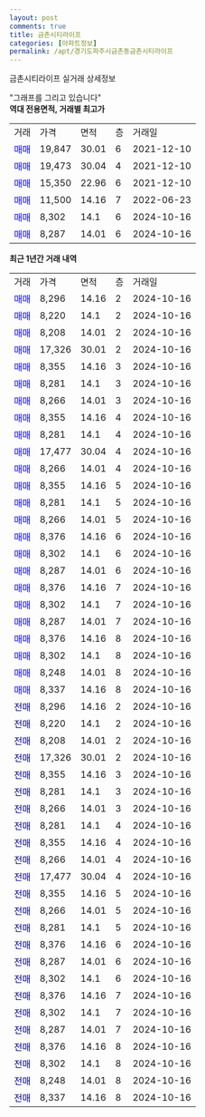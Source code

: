 ```yaml
---
layout: post
comments: true
title: 금촌시티라이프
categories: [아파트정보]
permalink: /apt/경기도파주시금촌동금촌시티라이프
---
```


금촌시티라이프 실거래 상세정보

<script type="text/javascript">
  google.charts.load('current', {'packages':['line', 'corechart']});
  google.charts.setOnLoadCallback(drawChart);

  function drawChart() {
    var data = new google.visualization.DataTable();
    data.addColumn('date', '거래일');
    data.addColumn('number', "매매");
    data.addColumn('number', "전세");
    data.addColumn('number', "전매");

    data.addRows([[new Date(Date.parse("2024-10-16")), 8296, null, null], [new Date(Date.parse("2024-10-16")), 8220, null, null], [new Date(Date.parse("2024-10-16")), 8208, null, null], [new Date(Date.parse("2024-10-16")), 17326, null, null], [new Date(Date.parse("2024-10-16")), 8355, null, null], [new Date(Date.parse("2024-10-16")), 8281, null, null], [new Date(Date.parse("2024-10-16")), 8266, null, null], [new Date(Date.parse("2024-10-16")), 8355, null, null], [new Date(Date.parse("2024-10-16")), 8281, null, null], [new Date(Date.parse("2024-10-16")), 17477, null, null], [new Date(Date.parse("2024-10-16")), 8266, null, null], [new Date(Date.parse("2024-10-16")), 8355, null, null], [new Date(Date.parse("2024-10-16")), 8281, null, null], [new Date(Date.parse("2024-10-16")), 8266, null, null], [new Date(Date.parse("2024-10-16")), 8376, null, null], [new Date(Date.parse("2024-10-16")), 8302, null, null], [new Date(Date.parse("2024-10-16")), 8287, null, null], [new Date(Date.parse("2024-10-16")), 8376, null, null], [new Date(Date.parse("2024-10-16")), 8302, null, null], [new Date(Date.parse("2024-10-16")), 8287, null, null], [new Date(Date.parse("2024-10-16")), 8376, null, null], [new Date(Date.parse("2024-10-16")), 8302, null, null], [new Date(Date.parse("2024-10-16")), 8248, null, null], [new Date(Date.parse("2024-10-16")), 8337, null, null], [new Date(Date.parse("2024-10-16")), null, null, 8296], [new Date(Date.parse("2024-10-16")), null, null, 8220], [new Date(Date.parse("2024-10-16")), null, null, 8208], [new Date(Date.parse("2024-10-16")), null, null, 17326], [new Date(Date.parse("2024-10-16")), null, null, 8355], [new Date(Date.parse("2024-10-16")), null, null, 8281], [new Date(Date.parse("2024-10-16")), null, null, 8266], [new Date(Date.parse("2024-10-16")), null, null, 8281], [new Date(Date.parse("2024-10-16")), null, null, 8355], [new Date(Date.parse("2024-10-16")), null, null, 8266], [new Date(Date.parse("2024-10-16")), null, null, 17477], [new Date(Date.parse("2024-10-16")), null, null, 8355], [new Date(Date.parse("2024-10-16")), null, null, 8266], [new Date(Date.parse("2024-10-16")), null, null, 8281], [new Date(Date.parse("2024-10-16")), null, null, 8376], [new Date(Date.parse("2024-10-16")), null, null, 8287], [new Date(Date.parse("2024-10-16")), null, null, 8302], [new Date(Date.parse("2024-10-16")), null, null, 8376], [new Date(Date.parse("2024-10-16")), null, null, 8302], [new Date(Date.parse("2024-10-16")), null, null, 8287], [new Date(Date.parse("2024-10-16")), null, null, 8376], [new Date(Date.parse("2024-10-16")), null, null, 8302], [new Date(Date.parse("2024-10-16")), null, null, 8248], [new Date(Date.parse("2024-10-16")), null, null, 8337]]);

    var options = {
      hAxis: {
        format: 'yyyy/MM/dd'
      },    
      lineWidth: 0,
      pointsVisible: true,    
      title: '최근 1년간 유형별 실거래가 분포',
      legend: { position: 'bottom' }
    };

    var formatter = new google.visualization.NumberFormat({pattern:'###,###'} );
    formatter.format(data, 1);
    formatter.format(data, 2);
    
    setTimeout(function() {
        var chart = new google.visualization.LineChart(document.getElementById('columnchart_material'));
        chart.draw(data, (options));
        document.getElementById('loading').style.display = 'none';
    }, 200);
  }
</script>


<div id="loading" style="z-index:20; display: block; margin-left: 0px">"그래프를 그리고 있습니다"</div>
<div id="columnchart_material" style="width: 95%; margin-left: 0px; display: block"></div>
<!-- contents start -->
<b>역대 전용면적, 거래별 최고가</b>
<table class="sortable">
    <tr>
      <td>거래</td>
      <td>가격</td>
      <td>면적</td>
      <td>층</td>
      <td>거래일</td>
    </tr>
        <tr>
          <td><a style="color: blue">매매</a></td>
          <td>19,847</td>
          <td>30.01</td>
          <td>6</td>
          <td>2021-12-10</td>
        </tr>            <tr>
          <td><a style="color: blue">매매</a></td>
          <td>19,473</td>
          <td>30.04</td>
          <td>4</td>
          <td>2021-12-10</td>
        </tr>            <tr>
          <td><a style="color: blue">매매</a></td>
          <td>15,350</td>
          <td>22.96</td>
          <td>6</td>
          <td>2021-12-10</td>
        </tr>            <tr>
          <td><a style="color: blue">매매</a></td>
          <td>11,500</td>
          <td>14.16</td>
          <td>7</td>
          <td>2022-06-23</td>
        </tr>            <tr>
          <td><a style="color: blue">매매</a></td>
          <td>8,302</td>
          <td>14.1</td>
          <td>6</td>
          <td>2024-10-16</td>
        </tr>            <tr>
          <td><a style="color: blue">매매</a></td>
          <td>8,287</td>
          <td>14.01</td>
          <td>6</td>
          <td>2024-10-16</td>
        </tr>        
    
    
</table>

<b>최근 1년간 거래 내역</b>

<table class="sortable">
    <tr>
      <td>거래</td>
      <td>가격</td>
      <td>면적</td>
      <td>층</td>
      <td>거래일</td>
    </tr>
    <tr>
      <td><a style="color: blue">매매</a></td>
      <td>8,296</td>
      <td>14.16</td>
      <td>2</td>
      <td>2024-10-16</td>
    </tr>          <tr>
      <td><a style="color: blue">매매</a></td>
      <td>8,220</td>
      <td>14.1</td>
      <td>2</td>
      <td>2024-10-16</td>
    </tr>          <tr>
      <td><a style="color: blue">매매</a></td>
      <td>8,208</td>
      <td>14.01</td>
      <td>2</td>
      <td>2024-10-16</td>
    </tr>          <tr>
      <td><a style="color: blue">매매</a></td>
      <td>17,326</td>
      <td>30.01</td>
      <td>2</td>
      <td>2024-10-16</td>
    </tr>          <tr>
      <td><a style="color: blue">매매</a></td>
      <td>8,355</td>
      <td>14.16</td>
      <td>3</td>
      <td>2024-10-16</td>
    </tr>          <tr>
      <td><a style="color: blue">매매</a></td>
      <td>8,281</td>
      <td>14.1</td>
      <td>3</td>
      <td>2024-10-16</td>
    </tr>          <tr>
      <td><a style="color: blue">매매</a></td>
      <td>8,266</td>
      <td>14.01</td>
      <td>3</td>
      <td>2024-10-16</td>
    </tr>          <tr>
      <td><a style="color: blue">매매</a></td>
      <td>8,355</td>
      <td>14.16</td>
      <td>4</td>
      <td>2024-10-16</td>
    </tr>          <tr>
      <td><a style="color: blue">매매</a></td>
      <td>8,281</td>
      <td>14.1</td>
      <td>4</td>
      <td>2024-10-16</td>
    </tr>          <tr>
      <td><a style="color: blue">매매</a></td>
      <td>17,477</td>
      <td>30.04</td>
      <td>4</td>
      <td>2024-10-16</td>
    </tr>          <tr>
      <td><a style="color: blue">매매</a></td>
      <td>8,266</td>
      <td>14.01</td>
      <td>4</td>
      <td>2024-10-16</td>
    </tr>          <tr>
      <td><a style="color: blue">매매</a></td>
      <td>8,355</td>
      <td>14.16</td>
      <td>5</td>
      <td>2024-10-16</td>
    </tr>          <tr>
      <td><a style="color: blue">매매</a></td>
      <td>8,281</td>
      <td>14.1</td>
      <td>5</td>
      <td>2024-10-16</td>
    </tr>          <tr>
      <td><a style="color: blue">매매</a></td>
      <td>8,266</td>
      <td>14.01</td>
      <td>5</td>
      <td>2024-10-16</td>
    </tr>          <tr>
      <td><a style="color: blue">매매</a></td>
      <td>8,376</td>
      <td>14.16</td>
      <td>6</td>
      <td>2024-10-16</td>
    </tr>          <tr>
      <td><a style="color: blue">매매</a></td>
      <td>8,302</td>
      <td>14.1</td>
      <td>6</td>
      <td>2024-10-16</td>
    </tr>          <tr>
      <td><a style="color: blue">매매</a></td>
      <td>8,287</td>
      <td>14.01</td>
      <td>6</td>
      <td>2024-10-16</td>
    </tr>          <tr>
      <td><a style="color: blue">매매</a></td>
      <td>8,376</td>
      <td>14.16</td>
      <td>7</td>
      <td>2024-10-16</td>
    </tr>          <tr>
      <td><a style="color: blue">매매</a></td>
      <td>8,302</td>
      <td>14.1</td>
      <td>7</td>
      <td>2024-10-16</td>
    </tr>          <tr>
      <td><a style="color: blue">매매</a></td>
      <td>8,287</td>
      <td>14.01</td>
      <td>7</td>
      <td>2024-10-16</td>
    </tr>          <tr>
      <td><a style="color: blue">매매</a></td>
      <td>8,376</td>
      <td>14.16</td>
      <td>8</td>
      <td>2024-10-16</td>
    </tr>          <tr>
      <td><a style="color: blue">매매</a></td>
      <td>8,302</td>
      <td>14.1</td>
      <td>8</td>
      <td>2024-10-16</td>
    </tr>          <tr>
      <td><a style="color: blue">매매</a></td>
      <td>8,248</td>
      <td>14.01</td>
      <td>8</td>
      <td>2024-10-16</td>
    </tr>          <tr>
      <td><a style="color: blue">매매</a></td>
      <td>8,337</td>
      <td>14.16</td>
      <td>8</td>
      <td>2024-10-16</td>
    </tr>          <tr>
      <td><a style="color: darkblue">전매</a></td>
      <td>8,296</td>
      <td>14.16</td>
      <td>2</td>
      <td>2024-10-16</td>
    </tr>          <tr>
      <td><a style="color: darkblue">전매</a></td>
      <td>8,220</td>
      <td>14.1</td>
      <td>2</td>
      <td>2024-10-16</td>
    </tr>          <tr>
      <td><a style="color: darkblue">전매</a></td>
      <td>8,208</td>
      <td>14.01</td>
      <td>2</td>
      <td>2024-10-16</td>
    </tr>          <tr>
      <td><a style="color: darkblue">전매</a></td>
      <td>17,326</td>
      <td>30.01</td>
      <td>2</td>
      <td>2024-10-16</td>
    </tr>          <tr>
      <td><a style="color: darkblue">전매</a></td>
      <td>8,355</td>
      <td>14.16</td>
      <td>3</td>
      <td>2024-10-16</td>
    </tr>          <tr>
      <td><a style="color: darkblue">전매</a></td>
      <td>8,281</td>
      <td>14.1</td>
      <td>3</td>
      <td>2024-10-16</td>
    </tr>          <tr>
      <td><a style="color: darkblue">전매</a></td>
      <td>8,266</td>
      <td>14.01</td>
      <td>3</td>
      <td>2024-10-16</td>
    </tr>          <tr>
      <td><a style="color: darkblue">전매</a></td>
      <td>8,281</td>
      <td>14.1</td>
      <td>4</td>
      <td>2024-10-16</td>
    </tr>          <tr>
      <td><a style="color: darkblue">전매</a></td>
      <td>8,355</td>
      <td>14.16</td>
      <td>4</td>
      <td>2024-10-16</td>
    </tr>          <tr>
      <td><a style="color: darkblue">전매</a></td>
      <td>8,266</td>
      <td>14.01</td>
      <td>4</td>
      <td>2024-10-16</td>
    </tr>          <tr>
      <td><a style="color: darkblue">전매</a></td>
      <td>17,477</td>
      <td>30.04</td>
      <td>4</td>
      <td>2024-10-16</td>
    </tr>          <tr>
      <td><a style="color: darkblue">전매</a></td>
      <td>8,355</td>
      <td>14.16</td>
      <td>5</td>
      <td>2024-10-16</td>
    </tr>          <tr>
      <td><a style="color: darkblue">전매</a></td>
      <td>8,266</td>
      <td>14.01</td>
      <td>5</td>
      <td>2024-10-16</td>
    </tr>          <tr>
      <td><a style="color: darkblue">전매</a></td>
      <td>8,281</td>
      <td>14.1</td>
      <td>5</td>
      <td>2024-10-16</td>
    </tr>          <tr>
      <td><a style="color: darkblue">전매</a></td>
      <td>8,376</td>
      <td>14.16</td>
      <td>6</td>
      <td>2024-10-16</td>
    </tr>          <tr>
      <td><a style="color: darkblue">전매</a></td>
      <td>8,287</td>
      <td>14.01</td>
      <td>6</td>
      <td>2024-10-16</td>
    </tr>          <tr>
      <td><a style="color: darkblue">전매</a></td>
      <td>8,302</td>
      <td>14.1</td>
      <td>6</td>
      <td>2024-10-16</td>
    </tr>          <tr>
      <td><a style="color: darkblue">전매</a></td>
      <td>8,376</td>
      <td>14.16</td>
      <td>7</td>
      <td>2024-10-16</td>
    </tr>          <tr>
      <td><a style="color: darkblue">전매</a></td>
      <td>8,302</td>
      <td>14.1</td>
      <td>7</td>
      <td>2024-10-16</td>
    </tr>          <tr>
      <td><a style="color: darkblue">전매</a></td>
      <td>8,287</td>
      <td>14.01</td>
      <td>7</td>
      <td>2024-10-16</td>
    </tr>          <tr>
      <td><a style="color: darkblue">전매</a></td>
      <td>8,376</td>
      <td>14.16</td>
      <td>8</td>
      <td>2024-10-16</td>
    </tr>          <tr>
      <td><a style="color: darkblue">전매</a></td>
      <td>8,302</td>
      <td>14.1</td>
      <td>8</td>
      <td>2024-10-16</td>
    </tr>          <tr>
      <td><a style="color: darkblue">전매</a></td>
      <td>8,248</td>
      <td>14.01</td>
      <td>8</td>
      <td>2024-10-16</td>
    </tr>          <tr>
      <td><a style="color: darkblue">전매</a></td>
      <td>8,337</td>
      <td>14.16</td>
      <td>8</td>
      <td>2024-10-16</td>
    </tr>      </table>
<!-- contents end -->    

